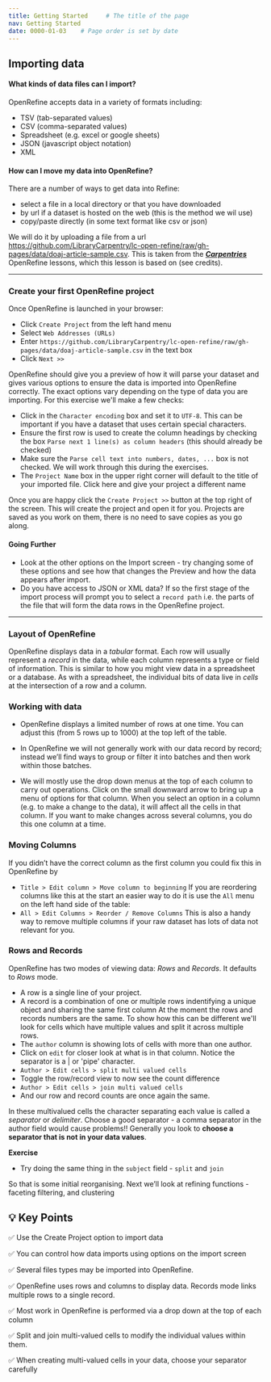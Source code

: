 ```yaml
---
title: Getting Started     # The title of the page
nav: Getting Started
date: 0000-01-03    # Page order is set by date
---
```


## Importing data

#### What kinds of data files can I import?

OpenRefine accepts data in a variety of formats including:
* TSV (tab-separated values)
* CSV (comma-separated values)
* Spreadsheet (e.g. excel or google sheets)
* JSON (javascript object notation)
* XML

#### How can I move my data into OpenRefine?

There are a number of ways to get data into Refine:
* select a file in a local directory or that you have downloaded
* by url if a dataset is hosted on the web (this is the method we wil use)
* copy/paste directly (in some text format like csv or json)

We will do it by uploading a file from a url <https://github.com/LibraryCarpentry/lc-open-refine/raw/gh-pages/data/doaj-article-sample.csv>. This is taken from the __[*Carpentries*](https://carpentries.org)__ OpenRefine lessons, which this lesson is based on (see credits).

----------------------

### Create your first OpenRefine project
Once OpenRefine is launched in your browser:
* Click `Create Project` from the left hand menu
* Select `Web Addresses (URLs)`
* Enter `https://github.com/LibraryCarpentry/lc-open-refine/raw/gh-pages/data/doaj-article-sample.csv` in the text box
* Click `Next >>`

OpenRefine should give you a preview of how it will parse your dataset and gives various options to ensure the data is imported into OpenRefine correctly. The exact options vary depending on the type of data you are importing. For this exercise we'll make a few checks:

* Click in the `Character encoding` box and set it to `UTF-8`. This can be important if you have a dataset that uses certain special characters.
* Ensure the first row is used to create the column headings by checking the box `Parse next 1 line(s) as column headers` (this should already be checked)
* Make sure the `Parse cell text into numbers, dates, ...` box is not checked. We will work through this during the exercises.
* The `Project Name` box in the upper right corner will default to the title of your imported file. Click here and give your project a different name

Once you are happy click the `Create Project >>` button at the top right of the screen. This will create the project and open it for you. Projects are saved as you work on them, there is no need to save copies as you go along.

#### Going Further
* Look at the other options on the Import screen - try changing some of these options and see how that changes the Preview and how the data appears after import.
* Do you have access to JSON or XML data? If so the first stage of the import process will prompt you to select a `record path` i.e. the parts of the file that will form the data rows in the OpenRefine project.

----------------------------

### Layout of OpenRefine
OpenRefine displays data in a _tabular_ format. Each row will usually represent a _record_ in the data, while each column represents a type or field of information. This is similar to how you might view data in a spreadsheet or a database. As with a spreadsheet, the individual bits of data live in _cells_ at the intersection of a row and a column.

### Working with data
* OpenRefine displays a limited number of rows at one time. You can adjust this (from 5 rows up to 1000) at the top left of the table.

* In OpenRefine we will not generally work with our data record by record; instead we’ll find ways to group or filter it into batches and then work within those batches.

* We will mostly use the drop down menus at the top of each column to carry out operations. Click on the small downward arrow to bring up a menu of options for that column. When you select an option in a column (e.g. to make a change to the data), it will affect all the cells in that column. If you want to make changes across several columns, you do this one column at a time.

### Moving Columns
If you didn’t have the correct column as the first column you could fix this in OpenRefine by
* `Title > Edit column > Move column to beginning`
If you are reordering columns like this at the start an easier way to do it is use the `All` menu on the left hand side of the table:
* `All > Edit Columns > Reorder / Remove Columns`
This is also a handy way to remove multiple columns if your raw dataset has lots of data not relevant for you.

### Rows and Records
OpenRefine has two modes of viewing data: _Rows_ and _Records_. It defaults to _Rows_ mode.
* A row is a single line of your project.
* A record is a combination of one or multiple rows indentifying a unique object and sharing the same first column
At the moment the rows and records numbers are the same. To show how this can be different we'll look for cells which have multiple values and split it across multiple rows.
* The `author` column is showing lots of cells with more than one author.
* Click on `edit` for closer look at what is in that column. Notice the separator is a | or 'pipe' character.
* `Author > Edit cells > split multi valued cells`
* Toggle the row/record view to now see the count difference
* `Author > Edit cells > join multi valued cells`
* And our row and record counts are once again the same.

In these multivalued cells the character separating each value is called a _separator_ or _delimiter_. Choose a good separator - a comma separator in the author field would cause problems!! Generally you look to __choose a separator that is not in your data values__.

__Exercise__
* Try doing the same thing in the `subject` field - `split` and `join`

So that is some initial reorganising. Next we’ll look at refining functions - faceting filtering, and clustering

## 💡 Key Points

✅ Use the Create Project option to import data

✅ You can control how data imports using options on the import screen

✅ Several files types may be imported into OpenRefine.

✅ OpenRefine uses rows and columns to display data. Records mode links multiple rows to a single record.

✅ Most work in OpenRefine is performed via a drop down at the top of each column

✅ Split and join multi-valued cells to modify the individual values within them.

✅ When creating multi-valued cells in your data, choose your separator carefully
